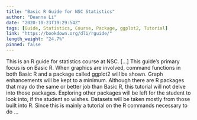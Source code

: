 ```yaml
---
title: "Basic R Guide for NSC Statistics"
author: "Deanna Li"
date: "2020-10-23T19:29:54Z"
tags: [Guide, Statistics, Course, Package, ggplot2, Tutorial]
link: "https://bookdown.org/dli/rguide/"
length_weight: "24.7%"
pinned: false
---
```


This is an R guide for statistics course at NSC. [...] This guide’s primary focus is on Basic R. When graphics are involved, command functions in both Basic R and a package called ggplot2 will be shown. Graph enhancements will be kept to a minimum. Although there are R packages that may do the same or better job than Basic R, this tutorial will not delve into those packages. Exploring other packages will be left for the student to look into, if the student so wishes. Datasets will be taken mostly from those built into R. Since this is mainly a tutorial on the R commands necessary to do ...
